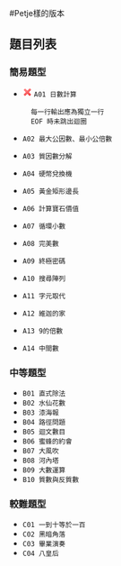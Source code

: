 #Petje樣的版本

## 題目列表

### 簡易題型
- ![error][] `A01 日數計算`

		每一行輸出應為獨立一行
		EOF 時未跳出迴圈

- `A02 最大公因數、最小公倍數`
- `A03 質因數分解`
- `A04 硬幣兌換機`
- `A05 黃金矩形邊長`
- `A06 計算寶石價值`
- `A07 循環小數`
- `A08 完美數`
- `A09 終極密碼`
- `A10 搜尋陣列`
- `A11 字元取代`
- `A12 維迦的家`
- `A13 9的倍數`
- `A14 中間數`

### 中等題型
- `B01 直式除法`
- `B02 水仙花數`
- `B03 漆海報`
- `B04 路徑問題`
- `B05 迴文數目`
- `B06 蜜蜂的約會`
- `B07 大風吹`
- `B08 河內塔`
- `B09 大數運算`
- `B10 質數與反質數`

### 較難題型
- `C01 一到十等於一百`
- `C02 黑暗角落`
- `C03 畢業演奏`
- `C04 八皇后`

[ok]: <../image/check.png>
[error]: <../image/cross.png>
[warning]: <../image/warning.png>
